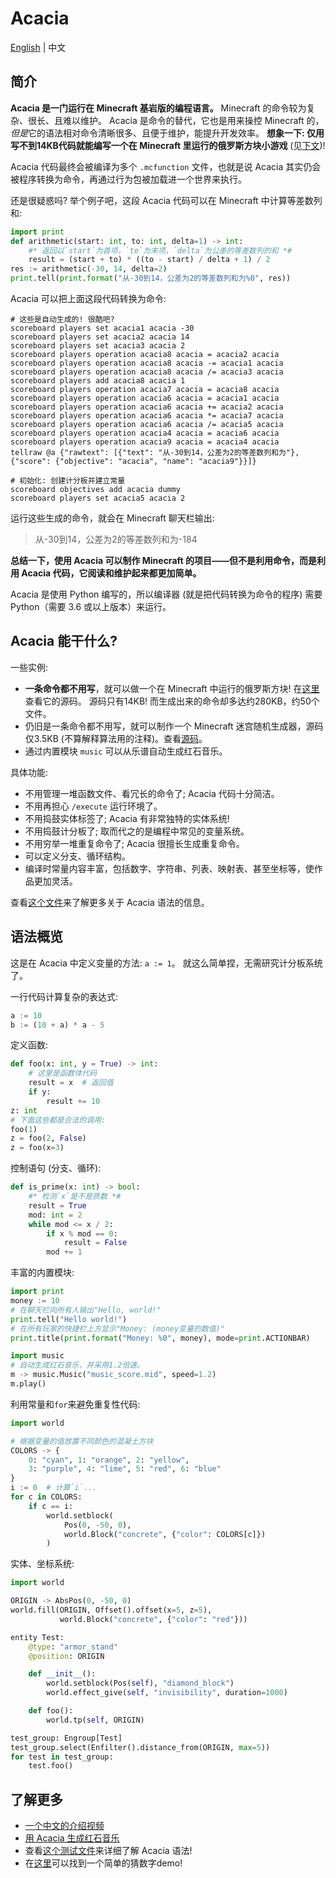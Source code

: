 # Acacia
[English](README.md) | 中文

## 简介
**Acacia 是一门运行在 Minecraft 基岩版的编程语言。**
Minecraft 的命令较为复杂、很长、且难以维护。
Acacia 是命令的替代，它也是用来操控 Minecraft 的，*但是*它的语法相对命令清晰很多、且便于维护，能提升开发效率。
**想象一下: 仅用写不到14KB代码就能编写一个在 Minecraft 里运行的俄罗斯方块小游戏** (见[下文](#acacia-能干什么))!

Acacia 代码最终会被编译为多个 `.mcfunction` 文件，也就是说 Acacia 其实仍会被程序转换为命令，再通过行为包被加载进一个世界来执行。

还是很疑惑吗? 举个例子吧，这段 Acacia 代码可以在 Minecraft 中计算等差数列和:
```python
import print
def arithmetic(start: int, to: int, delta=1) -> int:
    #* 返回以`start`为首项，`to`为末项，`delta`为公差的等差数列的和 *#
    result = (start + to) * ((to - start) / delta + 1) / 2
res := arithmetic(-30, 14, delta=2)
print.tell(print.format("从-30到14，公差为2的等差数列和为%0", res))
```
Acacia 可以把上面这段代码转换为命令:
```mcfunction
# 这些是自动生成的! 很酷吧?
scoreboard players set acacia1 acacia -30
scoreboard players set acacia2 acacia 14
scoreboard players set acacia3 acacia 2
scoreboard players operation acacia8 acacia = acacia2 acacia
scoreboard players operation acacia8 acacia -= acacia1 acacia
scoreboard players operation acacia8 acacia /= acacia3 acacia
scoreboard players add acacia8 acacia 1
scoreboard players operation acacia7 acacia = acacia8 acacia
scoreboard players operation acacia6 acacia = acacia1 acacia
scoreboard players operation acacia6 acacia += acacia2 acacia
scoreboard players operation acacia6 acacia *= acacia7 acacia
scoreboard players operation acacia6 acacia /= acacia5 acacia
scoreboard players operation acacia4 acacia = acacia6 acacia
scoreboard players operation acacia9 acacia = acacia4 acacia
tellraw @a {"rawtext": [{"text": "从-30到14，公差为2的等差数列和为"}, {"score": {"objective": "acacia", "name": "acacia9"}}]}
```
```mcfunction
# 初始化: 创建计分板并建立常量
scoreboard objectives add acacia dummy
scoreboard players set acacia5 acacia 2
```
运行这些生成的命令，就会在 Minecraft 聊天栏输出:
> 从-30到14，公差为2的等差数列和为-184

**总结一下，使用 Acacia 可以制作 Minecraft 的项目——但不是利用命令，而是利用 Acacia 代码，它阅读和维护起来都更加简单。**

Acacia 是使用 Python 编写的，所以编译器 (就是把代码转换为命令的程序) 需要 Python（需要 3.6 或以上版本）来运行。

## Acacia 能干什么?
一些实例:
- **一条命令都不用写**，就可以做一个在 Minecraft 中运行的俄罗斯方块!
  在[这里](test/demo/tetris.aca)查看它的源码。
  源码只有14KB! 而生成出来的命令却多达约280KB，约50个文件。
- 仍旧是一条命令都不用写，就可以制作一个 Minecraft 迷宫随机生成器，源码仅3.5KB
  (不算解释算法用的注释)。查看[源码](test/demo/maze.aca)。
- 通过内置模块 `music` 可以从乐谱自动生成红石音乐。

具体功能:
- 不用管理一堆函数文件、看冗长的命令了; Acacia 代码十分简洁。
- 不用再担心 `/execute` 运行环境了。
- 不用捣鼓实体标签了; Acacia 有非常独特的实体系统!
- 不用捣鼓计分板了; 取而代之的是编程中常见的变量系统。
- 不用穷举一堆重复命令了; Acacia 很擅长生成重复命令。
- 可以定义分支、循环结构。
- 编译时常量内容丰富，包括数字、字符串、列表、映射表、甚至坐标等，使作品更加灵活。

查看[这个文件](test/brief.aca)来了解更多关于 Acacia 语法的信息。

## 语法概览
这是在 Acacia 中定义变量的方法: `a := 1`。
就这么简单捏，无需研究计分板系统了。

一行代码计算复杂的表达式:
```python
a := 10
b := (10 + a) * a - 5
```

定义函数:
```python
def foo(x: int, y = True) -> int:
    # 这里是函数体代码
    result = x  # 返回值
    if y:
        result += 10
z: int
# 下面这些都是合法的调用:
foo(1)
z = foo(2, False)
z = foo(x=3)
```

控制语句 (分支、循环):
```python
def is_prime(x: int) -> bool:
    #* 检测`x`是不是质数 *#
    result = True
    mod: int = 2
    while mod <= x / 2:
        if x % mod == 0:
            result = False
        mod += 1
```

丰富的内置模块:
```python
import print
money := 10
# 在聊天栏向所有人输出"Hello, world!"
print.tell("Hello world!")
# 在所有玩家的快捷栏上方显示"Money: (money变量的数值)"
print.title(print.format("Money: %0", money), mode=print.ACTIONBAR)
```
```python
import music
# 自动生成红石音乐，并采用1.2倍速。
m -> music.Music("music_score.mid", speed=1.2)
m.play()
```

利用常量和`for`来避免重复性代码:
```python
import world

# 根据变量的值放置不同颜色的混凝土方块
COLORS -> {
    0: "cyan", 1: "orange", 2: "yellow",
    3: "purple", 4: "lime", 5: "red", 6: "blue"
}
i := 0  # 计算`i`...
for c in COLORS:
    if c == i:
        world.setblock(
            Pos(0, -50, 0),
            world.Block("concrete", {"color": COLORS[c]})
        )
```

实体、坐标系统:
```python
import world

ORIGIN -> AbsPos(0, -50, 0)
world.fill(ORIGIN, Offset().offset(x=5, z=5),
           world.Block("concrete", {"color": "red"}))

entity Test:
    @type: "armor_stand"
    @position: ORIGIN

    def __init__():
        world.setblock(Pos(self), "diamond_block")
        world.effect_give(self, "invisibility", duration=1000)

    def foo():
        world.tp(self, ORIGIN)

test_group: Engroup[Test]
test_group.select(Enfilter().distance_from(ORIGIN, max=5))
for test in test_group:
    test.foo()
```

## 了解更多
- [一个中文的介绍视频](https://www.bilibili.com/video/BV1uR4y167w9)
- [用 Acacia 生成红石音乐](https://www.bilibili.com/video/BV1f24y1L7DB)
- 查看[这个测试文件](test/brief.aca)来详细了解 Acacia 语法!
- 在[这里](test/demo/numguess.aca)可以找到一个简单的猜数字demo!
